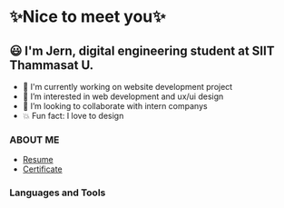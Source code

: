 #  ✨Nice to meet you✨

## 😃 I'm Jern, digital engineering student at SIIT Thammasat U. 

* 🌱 I'm currently working on website development  project 
* 📌 I’m interested in web development and ux/ui design
* 👀 I’m looking to collaborate with intern companys
* 💥 Fun fact: I love to design 

### ABOUT ME
* [Resume](https://drive.google.com/file/d/10mIKFOAATUDiBUOBq65igGDNZwsyRdyM/view)
* [Certificate](https://drive.google.com/drive/folders/1imYcK3777P9R6aYOUNU9D5dQKAmOpXv0?usp=sharing) 

### Languages and Tools